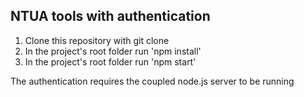 ## NTUA tools with authentication 

1) Clone this repository with git clone
2) In the project's root folder run 'npm install' 
3) In the project's root folder run 'npm start'

The authentication requires the coupled node.js server to be running